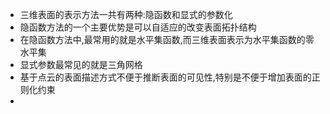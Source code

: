 - 三维表面的表示方法一共有两种:隐函数和显式的参数化
- 隐函数方法的一个主要优势是可以自适应的改变表面拓扑结构
- 在隐函数方法中,最常用的就是水平集函数,而三维表面表示为水平集函数的零水平集
- 显式参数最常见的就是三角网格
- 基于点云的表面描述方式不便于推断表面的可见性,特别是不便于增加表面的正则化约束
- 

